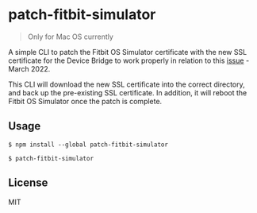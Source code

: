 # patch-fitbit-simulator
> Only for Mac OS currently

A simple CLI to patch the Fitbit OS Simulator certificate with the new SSL certificate for the Device Bridge to work properly in relation to this [issue](https://community.fitbit.com/t5/SDK-Development/Simulator-SSL-Problem/td-p/5002720/page/2.) - March 2022.


This CLI will download the new SSL certificate into the correct directory, and back up the pre-existing SSL certificate. In addition, it will reboot the Fitbit OS Simulator once the patch is complete.


## Usage

```
$ npm install --global patch-fitbit-simulator
```

```
$ patch-fitbit-simulator
```

## License
MIT
